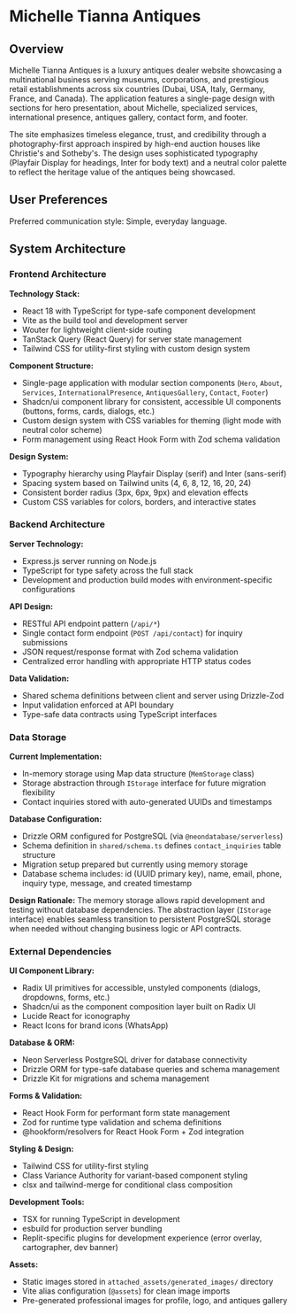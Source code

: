 # Michelle Tianna Antiques

## Overview

Michelle Tianna Antiques is a luxury antiques dealer website showcasing a multinational business serving museums, corporations, and prestigious retail establishments across six countries (Dubai, USA, Italy, Germany, France, and Canada). The application features a single-page design with sections for hero presentation, about Michelle, specialized services, international presence, antiques gallery, contact form, and footer.

The site emphasizes timeless elegance, trust, and credibility through a photography-first approach inspired by high-end auction houses like Christie's and Sotheby's. The design uses sophisticated typography (Playfair Display for headings, Inter for body text) and a neutral color palette to reflect the heritage value of the antiques being showcased.

## User Preferences

Preferred communication style: Simple, everyday language.

## System Architecture

### Frontend Architecture

**Technology Stack:**
- React 18 with TypeScript for type-safe component development
- Vite as the build tool and development server
- Wouter for lightweight client-side routing
- TanStack Query (React Query) for server state management
- Tailwind CSS for utility-first styling with custom design system

**Component Structure:**
- Single-page application with modular section components (`Hero`, `About`, `Services`, `InternationalPresence`, `AntiquesGallery`, `Contact`, `Footer`)
- Shadcn/ui component library for consistent, accessible UI components (buttons, forms, cards, dialogs, etc.)
- Custom design system with CSS variables for theming (light mode with neutral color scheme)
- Form management using React Hook Form with Zod schema validation

**Design System:**
- Typography hierarchy using Playfair Display (serif) and Inter (sans-serif)
- Spacing system based on Tailwind units (4, 6, 8, 12, 16, 20, 24)
- Consistent border radius (3px, 6px, 9px) and elevation effects
- Custom CSS variables for colors, borders, and interactive states

### Backend Architecture

**Server Technology:**
- Express.js server running on Node.js
- TypeScript for type safety across the full stack
- Development and production build modes with environment-specific configurations

**API Design:**
- RESTful API endpoint pattern (`/api/*`)
- Single contact form endpoint (`POST /api/contact`) for inquiry submissions
- JSON request/response format with Zod schema validation
- Centralized error handling with appropriate HTTP status codes

**Data Validation:**
- Shared schema definitions between client and server using Drizzle-Zod
- Input validation enforced at API boundary
- Type-safe data contracts using TypeScript interfaces

### Data Storage

**Current Implementation:**
- In-memory storage using Map data structure (`MemStorage` class)
- Storage abstraction through `IStorage` interface for future migration flexibility
- Contact inquiries stored with auto-generated UUIDs and timestamps

**Database Configuration:**
- Drizzle ORM configured for PostgreSQL (via `@neondatabase/serverless`)
- Schema definition in `shared/schema.ts` defines `contact_inquiries` table structure
- Migration setup prepared but currently using memory storage
- Database schema includes: id (UUID primary key), name, email, phone, inquiry type, message, and created timestamp

**Design Rationale:**
The memory storage allows rapid development and testing without database dependencies. The abstraction layer (`IStorage` interface) enables seamless transition to persistent PostgreSQL storage when needed without changing business logic or API contracts.

### External Dependencies

**UI Component Library:**
- Radix UI primitives for accessible, unstyled components (dialogs, dropdowns, forms, etc.)
- Shadcn/ui as the component composition layer built on Radix UI
- Lucide React for iconography
- React Icons for brand icons (WhatsApp)

**Database & ORM:**
- Neon Serverless PostgreSQL driver for database connectivity
- Drizzle ORM for type-safe database queries and schema management
- Drizzle Kit for migrations and schema management

**Forms & Validation:**
- React Hook Form for performant form state management
- Zod for runtime type validation and schema definitions
- @hookform/resolvers for React Hook Form + Zod integration

**Styling & Design:**
- Tailwind CSS for utility-first styling
- Class Variance Authority for variant-based component styling
- clsx and tailwind-merge for conditional class composition

**Development Tools:**
- TSX for running TypeScript in development
- esbuild for production server bundling
- Replit-specific plugins for development experience (error overlay, cartographer, dev banner)

**Assets:**
- Static images stored in `attached_assets/generated_images/` directory
- Vite alias configuration (`@assets`) for clean image imports
- Pre-generated professional images for profile, logo, and antiques gallery